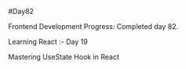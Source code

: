 #Day82

Frontend Development Progress: Completed day 82.

Learning React :- Day 19

Mastering UseState Hook in React